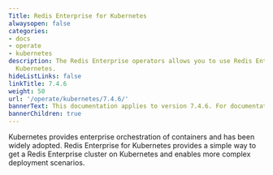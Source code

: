 ```yaml
---
Title: Redis Enterprise for Kubernetes
alwaysopen: false
categories:
- docs
- operate
- kubernetes
description: The Redis Enterprise operators allows you to use Redis Enterprise for
  Kubernetes.
hideListLinks: false
linkTitle: 7.4.6
weight: 50
url: '/operate/kubernetes/7.4.6/'
bannerText: This documentation applies to version 7.4.6. For documentation on the latest version, see [redis.io/docs/latest/kubernetes/](https://redis.io/docs/latest/kubernetes/).
bannerChildren: true
---
```


Kubernetes provides enterprise orchestration of containers and has been widely adopted. Redis Enterprise for Kubernetes provides a simple way to get a Redis Enterprise cluster on Kubernetes and enables more complex deployment scenarios.


